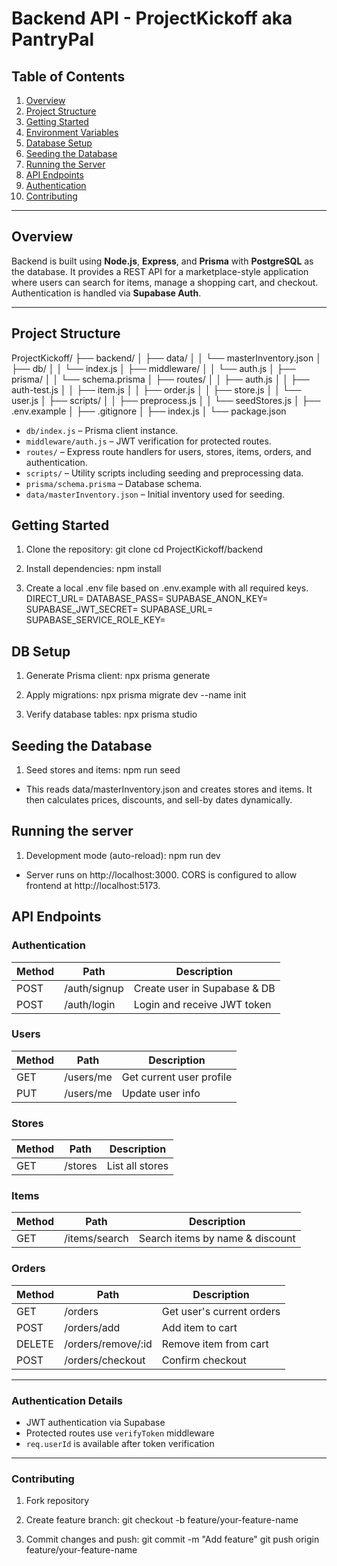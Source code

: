 # Backend API - ProjectKickoff aka PantryPal

## Table of Contents

1. [Overview](#overview)  
2. [Project Structure](#project-structure)  
3. [Getting Started](#getting-started)  
4. [Environment Variables](#environment-variables)  
5. [Database Setup](#database-setup)  
6. [Seeding the Database](#seeding-the-database)  
7. [Running the Server](#running-the-server)  
8. [API Endpoints](#api-endpoints)  
9. [Authentication](#authentication)  
10. [Contributing](#contributing)  

---

## Overview

Backend is built using **Node.js**, **Express**, and **Prisma** with **PostgreSQL** as the database. It provides a REST API for a marketplace-style application where users can search for items, manage a shopping cart, and checkout. Authentication is handled via **Supabase Auth**.

---

## Project Structure
ProjectKickoff/
├── backend/
│ ├── data/
│ │ └── masterInventory.json
│ ├── db/
│ │ └── index.js
│ ├── middleware/
│ │ └── auth.js
│ ├── prisma/
│ │ └── schema.prisma
│ ├── routes/
│ │ ├── auth.js
│ │ ├── auth-test.js
│ │ ├── item.js
│ │ ├── order.js
│ │ ├── store.js
│ │ └── user.js
│ ├── scripts/
│ │ ├── preprocess.js
│ │ └── seedStores.js
│ ├── .env.example
│ ├── .gitignore
│ ├── index.js
│ └── package.json


- `db/index.js` – Prisma client instance.  
- `middleware/auth.js` – JWT verification for protected routes.  
- `routes/` – Express route handlers for users, stores, items, orders, and authentication.  
- `scripts/` – Utility scripts including seeding and preprocessing data.  
- `prisma/schema.prisma` – Database schema.  
- `data/masterInventory.json` – Initial inventory used for seeding.  

## Getting Started

1. Clone the repository:
git clone <repo-url>
cd ProjectKickoff/backend

2. Install dependencies:
npm install

3. Create a local .env file based on .env.example with all required keys.
DIRECT_URL=
DATABASE_PASS=
SUPABASE_ANON_KEY=
SUPABASE_JWT_SECRET=
SUPABASE_URL=
SUPABASE_SERVICE_ROLE_KEY=

## DB Setup
1. Generate Prisma client:
npx prisma generate

2. Apply migrations:
npx prisma migrate dev --name init

3. Verify database tables:
npx prisma studio

## Seeding the Database
1. Seed stores and items:
npm run seed

- This reads data/masterInventory.json and creates stores and items. It then calculates prices, discounts, and sell-by dates dynamically.

## Running the server
1. Development mode (auto-reload):
npm run dev

- Server runs on http://localhost:3000. CORS is configured to allow frontend at http://localhost:5173.

## API Endpoints

### Authentication
| Method | Path         | Description                     |
|--------|--------------|---------------------------------|
| POST   | /auth/signup | Create user in Supabase & DB    |
| POST   | /auth/login  | Login and receive JWT token     |

### Users
| Method | Path       | Description                |
|--------|------------|----------------------------|
| GET    | /users/me  | Get current user profile   |
| PUT    | /users/me  | Update user info           |

### Stores
| Method | Path      | Description        |
|--------|-----------|------------------|
| GET    | /stores   | List all stores   |

### Items
| Method | Path          | Description                   |
|--------|---------------|-------------------------------|
| GET    | /items/search | Search items by name & discount |

### Orders
| Method | Path                | Description                   |
|--------|--------------------|-------------------------------|
| GET    | /orders            | Get user's current orders     |
| POST   | /orders/add        | Add item to cart              |
| DELETE | /orders/remove/:id | Remove item from cart         |
| POST   | /orders/checkout   | Confirm checkout              |

---

### Authentication Details
- JWT authentication via Supabase  
- Protected routes use `verifyToken` middleware  
- `req.userId` is available after token verification  

---

### Contributing
1. Fork repository
    
2. Create feature branch:
git checkout -b feature/your-feature-name

3. Commit changes and push:
git commit -m "Add feature"
git push origin feature/your-feature-name
